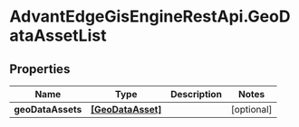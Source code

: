 # AdvantEdgeGisEngineRestApi.GeoDataAssetList

## Properties
Name | Type | Description | Notes
------------ | ------------- | ------------- | -------------
**geoDataAssets** | [**[GeoDataAsset]**](GeoDataAsset.md) |  | [optional] 


